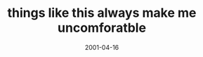 ---
layout: base.njk
title : 'things like this always make me uncomforatble' 
view_title : 'things like this always make me uncomforatble' 
year : '2001' 
date : '2001-04-16' 
img_file : '/drawing/thingslikethis.png' 
html_file : 'thinklike' 
next_html : 'thisjob.html' 
year_order : '62' 
permalink : "title/{{html_file}}.html"
---